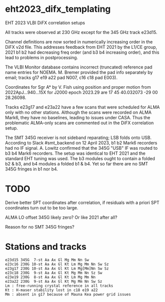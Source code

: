 # eht2023_difx_templating

EHT 2023 VLBI DiFX correlation setups

All tracks were observed at 230 GHz except for the 345 GHz track e23d15.

Channel definitions are now sorted in numerically increasing order in the DiFX v2d file.
This addresses feedback from EHT 2021 by the L1/CE group, 2021 b1 b2 had decreasing freq
order (and b3 b4 increasing order), and this lead to problems in postprocessing.

The VLBI Monitor database contains incorrect (truncated) reference pad name entries for NOEMA.
M. Bremer provided the pad info separately by email; tracks g17 e19 a22 pad N007, c16 c18 pad E003).

Coordinates for Sgr A* by V. Fish using position and proper motion from 2022ApJ...940...15X for J2000 epoch 2023.29 are 17 45 40.032073   -29 00 28.26098.

Tracks e23g17 and e23a22 have a few scans that were scheduled for ALMA only with no other stations.
Although the scans were recorded on ALMA Mark6, they have no baselines, leading to issues under CASA.
Thus the problematic ALMA-only scans are commented out in the DiFX correlation setup.

The SMT 345G receiver is not sideband reparating; LSB folds onto USB.
According to Slack #smt_backend on 12 April 2023, b1 b2 Mark6 recorders had no IF signal.
A. Lowitz confirmed that the 345G "USB" IF was routed to b3 b4 Mark6 recorders.
The setup was identical to EHT 2021 and the standard EHT tuning was used.
The b3 modules ought to contain a folded b2 & b3, and b4 modules a folded b1 & b4.
Yet so far there are no SMT 345G fringes in b1 nor b4.

# TODO

Derive better SPT coordinates after correlation, if residuals with a priori SPT coordinates turn out to be too large.

ALMA LO offset 345G likely zero? Or like 2021 after all?

Reason for no SMT 345G fringes?

# Stations and tracks

```
e23d15 345G  7-st Aa Ax Gl Mg Mm Nn Sw
e23c16 230G 10-st Aa Ax Gl Kt Lm Mg Mm Nn Sw Sz
e23g17 230G 10-st Aa Ax Gl Kt Lm Mg[Mm]Nn Sw Sz
e23c18 230G  9-st Aa Ax Gl Kt Mg Mm Nn Sz Sw
e23e19 230G  8-st Aa Ax Gl Kt Lm Mg Mm Nn
e23a22 230G  9-st Aa Ax Gl Kt Mg Mm Nn Sw Sz
Lm : free-running crystal reference in all tracks
Kt : H-maser stability lost in c18 e19 a22
Mm : absent in g17 because of Mauna Kea power grid issues
```
